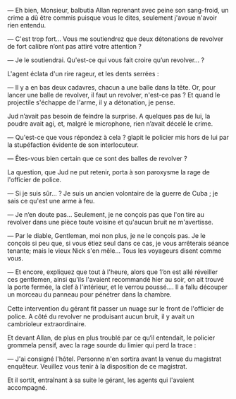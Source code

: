 — Eh bien, Monsieur, balbutia Allan reprenant avec peine son sang-froid,
un crime a dû être commis puisque vous le dites, seulement j'avoue n'avoir
rien entendu.

— C'est trop fort... Vous me soutiendrez que deux détonations de revolver
de fort calibre n‘ont pas attiré votre attention ?

— Je le soutiendrai. Qu'est-ce qui vous fait croire qu’un revolver... ?

L'agent éclata d'un rire rageur, et les dents serrées :

— Il y a en bas deux cadavres, chacun a une balle dans la tête. Or, pour
lancer une balle de revolver, il faut un revolver, n'est-ce pas ? Et quand le
projectile s'échappe de l'arme, il y a détonation, je pense.

Jud n’avait pas besoin de feindre la surprise. A quelques pas de lui, la
poudre avait agi, et, malgré le microphone, rien n’avait décelé le crime.

— Qu'est-ce que vous répondez à cela ? glapit le policier mis hors de lui par
la stupéfaction évidente de son interlocuteur.

— Êtes-vous bien certain que ce sont des balles de revolver ?

La question, que Jud ne put retenir, porta à son paroxysme la rage de l'officier
de police.

— Si je suis sûr... ? Je suis un ancien volontaire de la guerre de Cuba ; je
sais ce qu'est une arme à feu.

— Je n‘en doute pas... Seulement, je ne conçois pas que l'on tire au
revolver dans une pièce toute voisine et qu'aucun bruit ne m'avertisse.

— Par le diable, Gentleman, moi non plus, je ne le conçois pas. Je le
conçois si peu que, si vous étiez seul dans ce cas, je vous arrêterais séance
tenante; mais le vieux Nick s'en mêle... Tous les voyageurs disent comme vous.

— Et encore, expliquez que tout à l'heure, alors que 1’on est allé réveiller
ces gentlemen, ainsi qu’ils l'avaient recommandé hier au soir, on ait
trouvé la porte fermée, la clef à l'intérieur, et le verrou poussé.... Il a fallu
découper un morceau du panneau pour pénétrer dans la chambre.

Cette intervention du gérant ﬁt passer un nuage sur le front de l'officier de
police. A côté du revolver ne produisant aucun bruit, il y avait un cambrioleur
extraordinaire.

Et devant Allan, de plus en plus troublé par ce qu‘il entendait, le policier
grommela pensif, avec la rage sourde du limier qui perd la trace :

— J'ai consigné l'hôtel. Personne n'en sortira avant la venue du magistrat
enquêteur. Veuillez vous tenir à la disposition de ce magistrat.

Et il sortit, entraînant à sa suite le gérant, les agents qui l'avaient accompagné.
